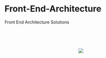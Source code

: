 # Front-End-Architecture
Front End Architecture Solutions

<br />
<br />
<br />

<p align="center" width="100%">
    <img src="https://i.ibb.co/sJFG9k3/Nextjs-React-Arhitecture-for-Cutom-Ui-New-drawio.png">
</p>

<br />
<br />
<br />
